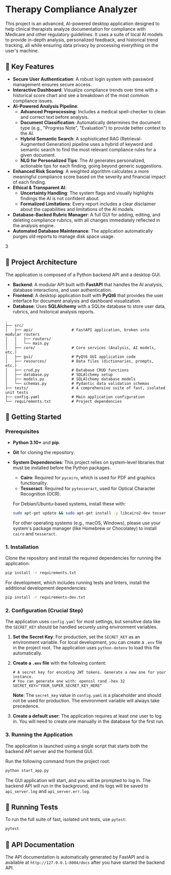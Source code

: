 # Therapy Compliance Analyzer

This project is an advanced, AI-powered desktop application designed to help clinical therapists analyze documentation for compliance with Medicare and other regulatory guidelines. It uses a suite of local AI models to provide in-depth analysis, personalized feedback, and historical trend tracking, all while ensuring data privacy by processing everything on the user's machine.

## 🌟 Key Features

- **Secure User Authentication**: A robust login system with password management ensures secure access.
- **Interactive Dashboard**: Visualize compliance trends over time with a historical score chart and see a breakdown of the most common compliance issues.
- **AI-Powered Analysis Pipeline**:
    - **Advanced Preprocessing**: Includes a medical spell-checker to clean and correct text before analysis.
    - **Document Classification**: Automatically determines the document type (e.g., "Progress Note", "Evaluation") to provide better context to the AI.
    - **Hybrid Semantic Search**: A sophisticated RAG (Retrieval-Augmented Generation) pipeline uses a hybrid of keyword and semantic search to find the most relevant compliance rules for a given document.
    - **NLG for Personalized Tips**: The AI generates personalized, actionable tips for each finding, going beyond generic suggestions.
- **Enhanced Risk Scoring**: A weighted algorithm calculates a more meaningful compliance score based on the severity and financial impact of each finding.
- **Ethical & Transparent AI**:
    - **Uncertainty Handling**: The system flags and visually highlights findings the AI is not confident about.
    - **Formalized Limitations**: Every report includes a clear disclaimer about the capabilities and limitations of the AI models.
- **Database-Backed Rubric Manager**: A full GUI for adding, editing, and deleting compliance rubrics, with all changes immediately reflected in the analysis engine.
- **Automated Database Maintenance**: The application automatically purges old reports to manage disk space usage.



3
## 📂 Project Architecture

The application is composed of a Python backend API and a desktop GUI.

- **Backend**: A modular API built with **FastAPI** that handles the AI analysis, database interactions, and user authentication.
- **Frontend**: A desktop application built with **PyQt6** that provides the user interface for document analysis and dashboard visualization.
- **Database**: Uses **SQLAlchemy** with a SQLite database to store user data, rubrics, and historical analysis reports.

```
.
├── src/
│   ├── api/                 # FastAPI application, broken into modular routers
│   │   ├── routers/
│   │   └── main.py
│   ├── core/                # Core services (Analysis, AI models, etc.)
│   ├── gui/                 # PyQt6 GUI application code
│   ├── resources/           # Data files (dictionaries, prompts, etc.)
│   ├── crud.py              # Database CRUD functions
│   ├── database.py          # SQLAlchemy setup
│   ├── models.py            # SQLAlchemy database models
│   └── schemas.py           # Pydantic data validation schemas
├── tests/                   # A comprehensive suite of fast, isolated unit tests
├── config.yaml              # Main application configuration
└── requirements.txt         # Project dependencies
```

## 🚀 Getting Started

### Prerequisites

- **Python 3.10+** and **pip**.
- **Git** for cloning the repository.
- **System Dependencies**: This project relies on system-level libraries that must be installed before the Python packages.
  - **Cairo**: Required for `pycairo`, which is used for PDF and graphics functionality.
  - **Tesseract**: Required for `pytesseract`, used for Optical Character Recognition (OCR).

  For Debian/Ubuntu-based systems, install these with:
  ```bash
  sudo apt-get update && sudo apt-get install -y libcairo2-dev tesseract-ocr
  ```
  For other operating systems (e.g., macOS, Windows), please use your system's package manager (like Homebrew or Chocolatey) to install `cairo` and `tesseract`.

### 1. Installation

Clone the repository and install the required dependencies for running the application:

```bash
pip install -r requirements.txt
```

For development, which includes running tests and linters, install the additional development dependencies:
```bash
pip install -r requirements-dev.txt
```

### 2. Configuration (Crucial Step)

The application uses `config.yaml` for most settings, but sensitive data like the `SECRET_KEY` should be handled securely using environment variables.

1.  **Set the Secret Key**: For production, set the `SECRET_KEY` as an environment variable. For local development, you can create a `.env` file in the project root. The application uses `python-dotenv` to load this file automatically.

2.  **Create a `.env` file** with the following content:
    ```.env
    # A secret key for encoding JWT tokens. Generate a new one for your instance.
    # You can generate one with: openssl rand -hex 32
    SECRET_KEY="YOUR_SUPER_SECRET_KEY_HERE"
    ```
    **Note**: The `secret_key` value in `config.yaml` is a placeholder and should not be used for production. The environment variable will always take precedence.

3.  **Create a default user**: The application requires at least one user to log in. You will need to create one manually in the database for the first run.

### 3. Running the Application

The application is launched using a single script that starts both the backend API server and the frontend GUI.

Run the following command from the project root:
```bash
python start_app.py
```
The GUI application will start, and you will be prompted to log in. The backend API will run in the background, and its logs will be saved to `api_server.log` and `api_server.err.log`.

## 🧪 Running Tests

To run the full suite of fast, isolated unit tests, use `pytest`:

```bash
pytest
```

## 📖 API Documentation

The API documentation is automatically generated by FastAPI and is available at `http://127.0.0.1:8004/docs` after you have started the backend API.

